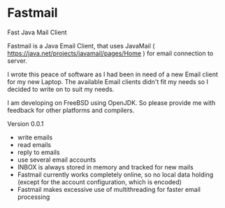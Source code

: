 # Fastmail
Fast Java Mail Client

Fastmail is a Java Email Client, that uses 
JavaMail ( https://java.net/projects/javamail/pages/Home )
for email connection to server.

I wrote this peace of software as I had been in need of a new Email client for
my new Laptop. The available Email clients didn't fit my needs so I decided to write
on to suit my needs.

I am developing on FreeBSD using OpenJDK. 
So please provide me with feedback for other platforms and compilers.

Version 0.0.1
* write emails
* read emails
* reply to emails
* use several email accounts
* INBOX is always stored in memory and tracked for new mails
* Fastmail currently works completely online, so no local data holding
	(except for the account configuration, which is encoded)
* Fastmail makes excessive use of multithreading for faster email processing

